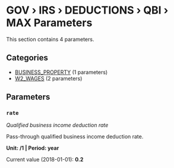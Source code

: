 # GOV › IRS › DEDUCTIONS › QBI › MAX Parameters

This section contains 4 parameters.

## Categories

- [BUSINESS_PROPERTY](business_property/index.md) (1 parameters)
- [W2_WAGES](w2_wages/index.md) (2 parameters)

## Parameters

### `rate`
*Qualified business income deduction rate*

Pass-through qualified business income deduction rate.

**Unit: /1 | Period: year**

Current value (2018-01-01): **0.2**

